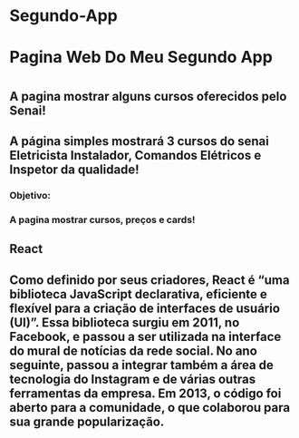 # Segundo-App
<h1>Pagina Web Do Meu Segundo App<h1>

<h2>A pagina mostrar alguns cursos oferecidos pelo Senai!<h2> 
  A página simples mostrará 3 cursos do senai Eletricista Instalador, Comandos Elétricos e Inspetor da qualidade!

<h3>Objetivo:<h3>
  A pagina mostrar cursos, preços e cards!
  
  <h2>React<h2>

Como definido por seus criadores, React é “uma biblioteca JavaScript declarativa, eficiente e flexível para a criação de interfaces de usuário (UI)”.
Essa biblioteca surgiu em 2011, no Facebook, e passou a ser utilizada na interface do mural de notícias da rede social.
No ano seguinte, passou a integrar também a área de tecnologia do Instagram e de várias outras ferramentas da empresa. Em 2013, o código foi aberto para a comunidade, o que colaborou para sua grande popularização.



